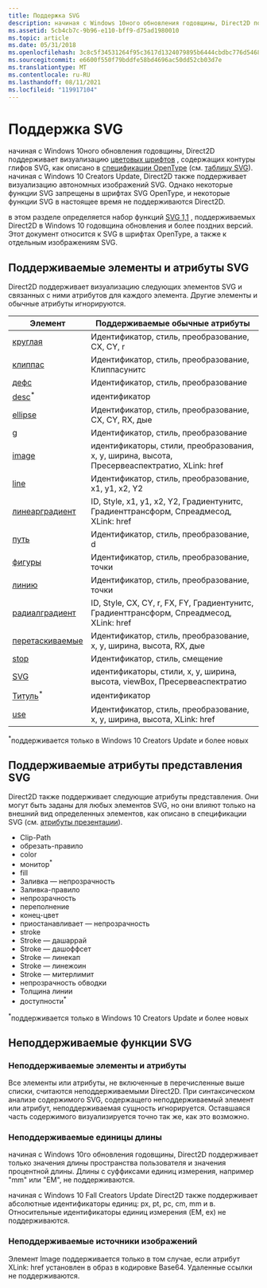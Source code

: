 ```yaml
---
title: Поддержка SVG
description: начиная с Windows 10ного обновления годовщины, Direct2D поддерживает отрисовку цветовых шрифтов, содержащих контуры глифов SVG, как описано в спецификации OpenType (см. таблицу SVG).
ms.assetid: 5cb4cb7c-9b96-e110-bff9-d75ad1980010
ms.topic: article
ms.date: 05/31/2018
ms.openlocfilehash: 3c8c5f34531264f95c3617d1324079895b6444cbdbc776d5468fe51fc9890992
ms.sourcegitcommit: e6600f550f79bddfe58bd4696ac50dd52cb03d7e
ms.translationtype: MT
ms.contentlocale: ru-RU
ms.lasthandoff: 08/11/2021
ms.locfileid: "119917104"
---
```

# <a name="svg-support"></a>Поддержка SVG

начиная с Windows 10ного обновления годовщины, Direct2D поддерживает визуализацию [цветовых шрифтов](../directwrite/color-fonts.md) , содержащих контуры глифов SVG, как описано в [спецификации OpenType](/typography/opentype/spec/) (см. [таблицу SVG](/typography/opentype/spec/svg)). начиная с Windows 10 Creators Update, Direct2D также поддерживает визуализацию автономных изображений SVG. Однако некоторые функции SVG запрещены в шрифтах SVG OpenType, и некоторые функции SVG в настоящее время не поддерживаются Direct2D.  

в этом разделе определяется набор функций [SVG 1,1](https://www.w3.org/TR/SVG11/) , поддерживаемых Direct2D в Windows 10 годовщина обновления и более поздних версий. Этот документ относится к SVG в шрифтах OpenType, а также к отдельным изображениям SVG.

## <a name="supported-svg-elements-and-attributes"></a>Поддерживаемые элементы и атрибуты SVG

Direct2D поддерживает визуализацию следующих элементов SVG и связанных с ними атрибутов для каждого элемента. Другие элементы и обычные атрибуты игнорируются.



| Элемент                                                                                  | Поддерживаемые обычные атрибуты                                                             |
|------------------------------------------------------------------------------------------|------------------------------------------------------------------------------------------|
| [круглая](https://www.w3.org/TR/SVG11/shapes.mdl#circleelement)                           | Идентификатор, стиль, преобразование, CX, CY, r                                                          |
| [клиппас](https://www.w3.org/TR/SVG11/masking.mdl#clippathelement)                      | Идентификатор, стиль, преобразование, Клиппасунитс                                                      |
| [дефс](https://www.w3.org/TR/SVG11/struct.mdl#defselement)                               | Идентификатор, стиль, преобразование                                                                     |
| [desc](https://www.w3.org/TR/SVG11/struct.mdl#descriptionandtitleelements)<sup>\*</sup>  | идентификатор                                                                                       |
| [ellipse](https://www.w3.org/TR/SVG11/shapes.mdl#ellipseelement)                         | Идентификатор, стиль, преобразование, CX, CY, RX, дые                                                     |
| [g](https://www.w3.org/TR/SVG11/struct.mdl#gelement)                                     | Идентификатор, стиль, преобразование                                                                     |
| [image](https://www.w3.org/TR/SVG11/struct.mdl#imageelement)                             | идентификаторы, стили, преобразования, x, y, ширина, высота, Пресервеаспектратио, XLink: href               |
| [line](https://www.w3.org/TR/SVG11/shapes.mdl#lineelement)                               | Идентификатор, стиль, преобразование, x1, y1, x2, Y2                                                     |
| [линеарградиент](https://www.w3.org/TR/SVG11/pservers.mdl#lineargradientelement)         | ID, Style, x1, y1, x2, Y2, Градиентунитс, Градиенттрансформ, Спреадмесод, XLink: href    |
| [путь](https://www.w3.org/TR/SVG11/paths.mdl#pathelement)                                | Идентификатор, стиль, преобразование, d                                                                  |
| [фигуры](https://www.w3.org/TR/SVG11/shapes.mdl#polygonelement)                         | Идентификатор, стиль, преобразование, точки                                                             |
| [линию](https://www.w3.org/TR/SVG11/shapes.mdl#polylineelement)                       | Идентификатор, стиль, преобразование, точки                                                             |
| [радиалградиент](https://www.w3.org/TR/SVG11/pservers.mdl#radialgradientelement)         | ID, Style, CX, CY, r, FX, FY, Градиентунитс, Градиенттрансформ, Спреадмесод, XLink: href |
| [перетаскиваемые](https://www.w3.org/TR/SVG11/shapes.mdl#rectelement)                               | Идентификатор, стиль, преобразование, x, y, ширина, высота, RX, дые                                        |
| [stop](https://www.w3.org/TR/SVG11/pservers.mdl#stopelement)                             | Идентификатор, стиль, смещение                                                                        |
| [SVG](https://www.w3.org/TR/SVG11/struct.mdl#svgelement)                                 | идентификаторы, стили, x, y, ширина, высота, viewBox, Пресервеаспектратио                             |
| [Титуль](https://www.w3.org/TR/SVG11/struct.mdl#descriptionandtitleelements)<sup>\*</sup> | идентификатор                                                                                       |
| [use](https://www.w3.org/TR/SVG11/struct.mdl#useelement)                                 | Идентификатор, стиль, преобразование, x, y, ширина, высота, XLink: href                                    |



 

<sup>\*</sup>поддерживается только в Windows 10 Creators Update и более новых

## <a name="supported-svg-presentation-attributes"></a>Поддерживаемые атрибуты представления SVG

Direct2D также поддерживает следующие атрибуты представления. Они могут быть заданы для любых элементов SVG, но они влияют только на внешний вид определенных элементов, как описано в спецификации SVG (см. [атрибуты презентации](https://www.w3.org/TR/SVG11/attindex.mdl#presentationattributes)).

-   Clip-Path
-   обрезать-правило
-   color
-   монитор<sup>\*</sup>
-   fill
-   Заливка — непрозрачность
-   Заливка-правило
-   непрозрачность
-   переполнение
-   конец-цвет
-   приостанавливает — непрозрачность
-   stroke
-   Stroke — дашаррай
-   Stroke — дашоффсет
-   Stroke — линекап
-   Stroke — линежоин
-   Stroke — митерлимит
-   непрозрачность обводки
-   Толщина линии
-   доступности<sup>\*</sup>

<sup>\*</sup>поддерживается только в Windows 10 Creators Update и более новых

## <a name="unsupported-svg-features"></a>Неподдерживаемые функции SVG

### <a name="unsupported-elements-and-attributes"></a>Неподдерживаемые элементы и атрибуты

Все элементы или атрибуты, не включенные в перечисленные выше списки, считаются неподдерживаемыми Direct2D. При синтаксическом анализе содержимого SVG, содержащего неподдерживаемый элемент или атрибут, неподдерживаемая сущность игнорируется. Оставшаяся часть содержимого визуализируется точно так же, как это возможно.

### <a name="unsupported-length-units"></a>Неподдерживаемые единицы длины

начиная с Windows 10го обновления годовщины, Direct2D поддерживает только значения длины пространства пользователя и значения процентной длины. Длины с суффиксами единиц измерения, например "mm" или "EM", не поддерживаются.

начиная с Windows 10 Fall Creators Update Direct2D также поддерживает абсолютные идентификаторы единиц: px, pt, pc, cm, mm и в. Относительные идентификаторы единиц измерения (EM, ex) не поддерживаются.

### <a name="unsupported-image-sources"></a>Неподдерживаемые источники изображений

Элемент Image поддерживается только в том случае, если атрибут XLink: href установлен в образ в кодировке Base64. Удаленные ссылки не поддерживаются.

 

 